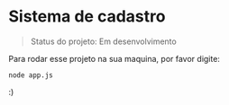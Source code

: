 # Sistema de cadastro

>Status do projeto: Em desenvolvimento

Para rodar esse projeto na sua maquina, por favor digite:

```
node app.js
```

:)
